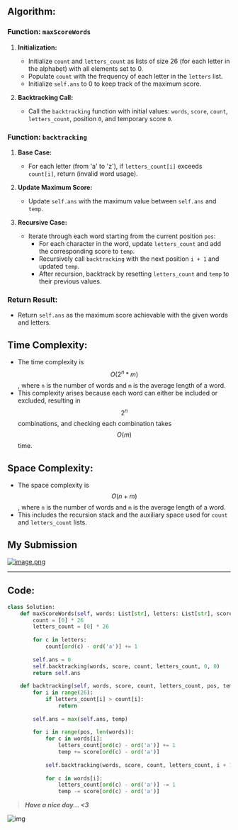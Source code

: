 ## Algorithm:

### Function: `maxScoreWords`
1. **Initialization:**
   - Initialize `count` and `letters_count` as lists of size 26 (for each letter in the alphabet) with all elements set to 0.
   - Populate `count` with the frequency of each letter in the `letters` list.
   - Initialize `self.ans` to 0 to keep track of the maximum score.

2. **Backtracking Call:**
   - Call the `backtracking` function with initial values: `words`, `score`, `count`, `letters_count`, position `0`, and temporary score `0`.

### Function: `backtracking`
1. **Base Case:**
   - For each letter (from 'a' to 'z'), if `letters_count[i]` exceeds `count[i]`, return (invalid word usage).

2. **Update Maximum Score:**
   - Update `self.ans` with the maximum value between `self.ans` and `temp`.

3. **Recursive Case:**
   - Iterate through each word starting from the current position `pos`:
     - For each character in the word, update `letters_count` and add the corresponding score to `temp`.
     - Recursively call `backtracking` with the next position `i + 1` and updated `temp`.
     - After recursion, backtrack by resetting `letters_count` and `temp` to their previous values.

### Return Result:
- Return `self.ans` as the maximum score achievable with the given words and letters.

## Time Complexity:
- The time complexity is $$O(2^n * m)$$, where `n` is the number of words and `m` is the average length of a word.
- This complexity arises because each word can either be included or excluded, resulting in $$2^n$$ combinations, and checking each combination takes $$O(m)$$ time.

## Space Complexity:
- The space complexity is $$O(n + m)$$, where `n` is the number of words and `m` is the average length of a word.
- This includes the recursion stack and the auxiliary space used for `count` and `letters_count` lists.
## My Submission
<a href = https://leetcode.com/problems/maximum-score-words-formed-by-letters/submissions/1266307099/>![image.png](https://assets.leetcode.com/users/images/d0117e90-4e8e-4cb4-9143-bdb6d1e5698a_1716522890.0355394.png)</a>

---
## Code:
```python
class Solution:
    def maxScoreWords(self, words: List[str], letters: List[str], score: List[int]) -> int:
        count = [0] * 26
        letters_count = [0] * 26
        
        for c in letters:
            count[ord(c) - ord('a')] += 1
        
        self.ans = 0
        self.backtracking(words, score, count, letters_count, 0, 0)
        return self.ans
    
    def backtracking(self, words, score, count, letters_count, pos, temp):
        for i in range(26):
            if letters_count[i] > count[i]:
                return
        
        self.ans = max(self.ans, temp)
        
        for i in range(pos, len(words)):
            for c in words[i]:
                letters_count[ord(c) - ord('a')] += 1
                temp += score[ord(c) - ord('a')]
            
            self.backtracking(words, score, count, letters_count, i + 1, temp)
            
            for c in words[i]:
                letters_count[ord(c) - ord('a')] -= 1
                temp -= score[ord(c) - ord('a')]


```
>***Have a nice day... <3***

![img](https://i.imgflip.com/415oth.gif)

